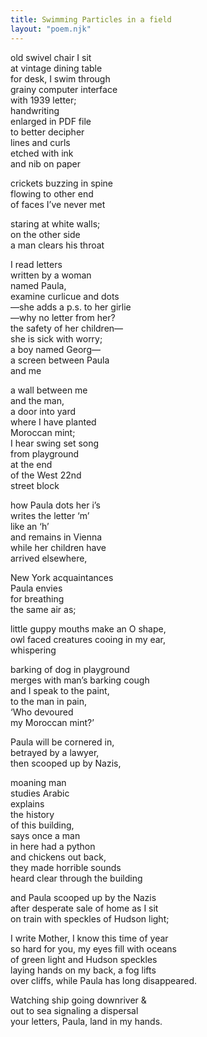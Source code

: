 ```yaml
---
title: Swimming Particles in a field
layout: "poem.njk"
---
```


old swivel chair I sit<!-- end -->  
at vintage dining table  
for desk, I swim through   
grainy computer interface   
with 1939 letter;   
handwriting   
enlarged in PDF file   
to better decipher  
lines and curls   
etched with ink  
and nib on paper

crickets buzzing in spine   
flowing to other end   
of faces I’ve never met

staring at white walls;   
on the other side   
a man clears his throat

I read letters   
written by a woman  
named Paula,   
examine curlicue and dots  
—she adds a p.s. to her girlie  
—why no letter from her?  
the safety of her children—  
she is sick with worry;  
a boy named Georg—  
a screen between Paula  
and me 

a wall between me   
and the man,  
a door into yard  
where I have planted  
Moroccan mint;  
I hear swing set song  
from playground  
at the end   
of the West 22nd  
street block 

how Paula dots her i’s    
writes the letter ‘m’   
like an ‘h’   
and remains in Vienna   
while her children have   
arrived elsewhere, 

New York acquaintances  
Paula envies   
for breathing   
the same air as; 

little guppy mouths make an O shape,   
owl faced creatures cooing in my ear,   
whispering 

barking of dog in playground  
merges with man’s barking cough   
and I speak to the paint,   
to the man in pain,   
‘Who devoured   
my Moroccan mint?’

Paula will be cornered in,   
betrayed by a lawyer,   
then scooped up by Nazis, 

moaning man   
studies Arabic   
explains   
the history   
of this building,  
says once a man   
in here had a python  
and chickens out back,  
they made horrible sounds  
heard clear through the building

and Paula scooped up by the Nazis  
after desperate sale of home as I sit  
on train with speckles of Hudson light;

I write Mother, I know this time of year   
so hard for you, my eyes fill with oceans  
of green light and Hudson speckles  
laying hands on my back, a fog lifts  
over cliffs, while Paula has long disappeared.

Watching ship going downriver &amp;<br> 
out to sea signaling a dispersal  
your letters, Paula, land in my hands.